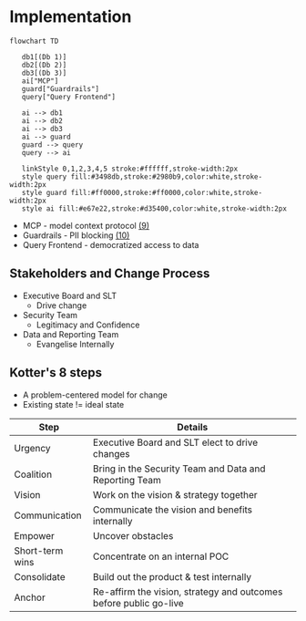 # Implementation

```mermaid
flowchart TD

   db1[(Db 1)]
   db2[(Db 2)]
   db3[(Db 3)]
   ai["MCP"]
   guard["Guardrails"] 
   query["Query Frontend"]

   ai --> db1
   ai --> db2
   ai --> db3
   ai --> guard
   guard --> query
   query --> ai

   linkStyle 0,1,2,3,4,5 stroke:#ffffff,stroke-width:2px
   style query fill:#3498db,stroke:#2980b9,color:white,stroke-width:2px
   style guard fill:#ff0000,stroke:#ff0000,color:white,stroke-width:2px
   style ai fill:#e67e22,stroke:#d35400,color:white,stroke-width:2px    
```
* MCP - model context protocol [(9)](./references_1.md#model-context-protocol)
* Guardrails - PII blocking [(10)](./references_1.md#guardrails-sensitive-filters)
* Query Frontend - democratized access to data

## Stakeholders and Change Process
* Executive Board and SLT
  * Drive change
* Security Team
  * Legitimacy and Confidence
* Data and Reporting Team
  * Evangelise Internally

## Kotter's 8 steps
* A problem-centered model for change
* Existing state != ideal state

| Step    | Details |
|---------|---------|
| Urgency | Executive Board and SLT elect to drive changes |
| Coalition | Bring in the Security Team and Data and Reporting Team |
| Vision  | Work on the vision & strategy together |
| Communication | Communicate the vision and benefits internally |
| Empower | Uncover obstacles |
| Short-term wins | Concentrate on an internal POC |
| Consolidate | Build out the product & test internally |
| Anchor | Re-affirm the vision, strategy and outcomes before public go-live |


